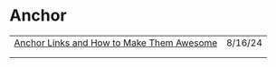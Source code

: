 # Anchor

|                                                                                                                              |         |
| ---------------------------------------------------------------------------------------------------------------------------- | ------- |
| [Anchor Links and How to Make Them Awesome](https://app.daily.dev/posts/anchor-links-and-how-to-make-them-awesome-fmacx5ckl) | 8/16/24 |
|                                                                                                                              |         |
|                                                                                                                              |         |
